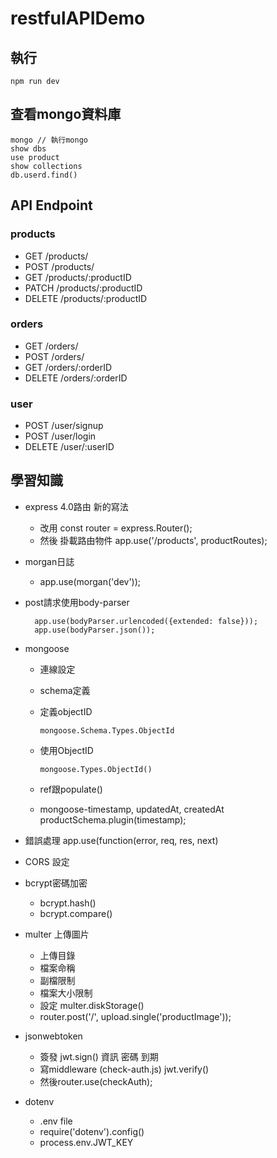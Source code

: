# restfulAPIDemo
## 執行
    npm run dev
## 查看mongo資料庫
    mongo // 執行mongo
    show dbs
    use product
    show collections
    db.userd.find()
## API Endpoint
### products
- GET /products/
- POST /products/
- GET /products/:productID
- PATCH /products/:productID
- DELETE /products/:productID
### orders
- GET /orders/
- POST /orders/
- GET /orders/:orderID
- DELETE /orders/:orderID
### user
- POST /user/signup
- POST /user/login
- DELETE /user/:userID
## 學習知識

- express 4.0路由 新的寫法
  - 改用 const router = express.Router();
  - 然後 掛載路由物件 app.use('/products', productRoutes);
- morgan日誌
  - app.use(morgan('dev'));
- post請求使用body-parser

        app.use(bodyParser.urlencoded({extended: false}));
        app.use(bodyParser.json());        
- mongoose
  - 連線設定
  - schema定義
  - 定義objectID

        mongoose.Schema.Types.ObjectId
  - 使用ObjectID

        mongoose.Types.ObjectId()               
  - ref跟populate()
  - mongoose-timestamp, updatedAt, createdAt
        productSchema.plugin(timestamp);

- 錯誤處理 app.use(function(error, req, res, next)
- CORS 設定
- bcrypt密碼加密
  - bcrypt.hash()
  - bcrypt.compare()
- multer 上傳圖片
  - 上傳目錄
  - 檔案命稱
  - 副檔限制
  - 檔案大小限制
  - 設定 multer.diskStorage()
  - router.post('/', upload.single('productImage'));
- jsonwebtoken
  - 簽發 jwt.sign() 資訊 密碼 到期
  - 寫middleware (check-auth.js) jwt.verify()
  - 然後router.use(checkAuth);
- dotenv
  - .env file
  - require('dotenv').config()
  - process.env.JWT_KEY
